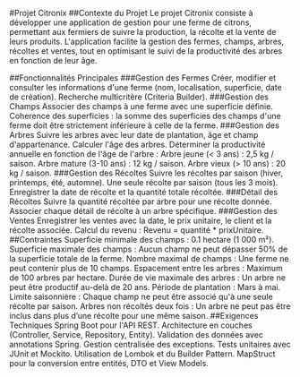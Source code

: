 #Projet Citronix
##Contexte du Projet
Le projet Citronix consiste à développer une application de gestion pour une ferme de citrons, permettant aux fermiers de suivre la production, la récolte et la vente de leurs produits. L'application facilite la gestion des fermes, champs, arbres, récoltes et ventes, tout en optimisant le suivi de la productivité des arbres en fonction de leur âge.

##Fonctionnalités Principales
###Gestion des Fermes
Créer, modifier et consulter les informations d'une ferme (nom, localisation, superficie, date de création).
Recherche multicritère (Criteria Builder).
###Gestion des Champs
Associer des champs à une ferme avec une superficie définie.
Coherence des superficies : la somme des superficies des champs d'une ferme doit être strictement inférieure à celle de la ferme.
###Gestion des Arbres
Suivre les arbres avec leur date de plantation, âge et champ d'appartenance.
Calculer l'âge des arbres.
Déterminer la productivité annuelle en fonction de l'âge de l'arbre :
Arbre jeune (< 3 ans) : 2,5 kg / saison.
Arbre mature (3-10 ans) : 12 kg / saison.
Arbre vieux (> 10 ans) : 20 kg / saison.
###Gestion des Récoltes
Suivre les récoltes par saison (hiver, printemps, été, automne).
Une seule récolte par saison (tous les 3 mois).
Enregistrer la date de récolte et la quantité totale récoltée.
###Détail des Récoltes
Suivre la quantité récoltée par arbre pour une récolte donnée.
Associer chaque détail de récolte à un arbre spécifique.
###Gestion des Ventes
Enregistrer les ventes avec la date, le prix unitaire, le client et la récolte associée.
Calcul du revenu : Revenu = quantité * prixUnitaire.
##Contraintes
Superficie minimale des champs : 0.1 hectare (1 000 m²).
Superficie maximale des champs : Aucun champ ne peut dépasser 50% de la superficie totale de la ferme.
Nombre maximal de champs : Une ferme ne peut contenir plus de 10 champs.
Espacement entre les arbres : Maximum de 100 arbres par hectare.
Durée de vie maximale des arbres : Un arbre ne peut être productif au-delà de 20 ans.
Période de plantation : Mars à mai.
Limite saisonnière : Chaque champ ne peut être associé qu'à une seule récolte par saison.
Arbres non récoltés deux fois : Un arbre ne peut pas être inclus dans plus d’une récolte pour une même saison.
##Exigences Techniques
Spring Boot pour l'API REST.
Architecture en couches (Controller, Service, Repository, Entity).
Validation des données avec annotations Spring.
Gestion centralisée des exceptions.
Tests unitaires avec JUnit et Mockito.
Utilisation de Lombok et du Builder Pattern.
MapStruct pour la conversion entre entités, DTO et View Models.
